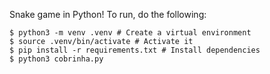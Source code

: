 Snake game in Python! To run, do the following:

```
$ python3 -m venv .venv # Create a virtual environment
$ source .venv/bin/activate # Activate it
$ pip install -r requirements.txt # Install dependencies
$ python3 cobrinha.py
```
